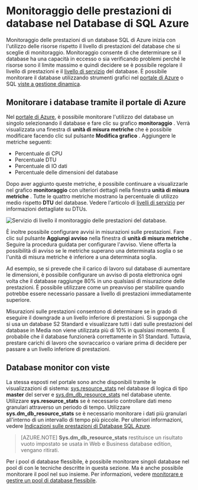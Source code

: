 <properties
    pageTitle="Monitoraggio delle prestazioni di database nel Database di SQL Azure | Microsoft Azure"
    description="Informazioni sulle opzioni disponibili per il database con strumenti Azure e viste a gestione dinamica di monitoraggio."
    keywords="database di monitoraggio delle prestazioni di database cloud"
    services="sql-database"
    documentationCenter=""
    authors="CarlRabeler"
    manager="jhubbard"
    editor=""/>

<tags
    ms.service="sql-database"
    ms.devlang="na"
    ms.topic="get-started-article"
    ms.tgt_pltfrm="na"
    ms.workload="data-management"
    ms.date="09/27/2016"
    ms.author="carlrab"/>

# <a name="monitoring-database-performance-in-azure-sql-database"></a>Monitoraggio delle prestazioni di database nel Database di SQL Azure
Monitoraggio delle prestazioni di un database SQL di Azure inizia con l'utilizzo delle risorse rispetto il livello di prestazioni del database che si sceglie di monitoraggio. Monitoraggio consente di che determinare se il database ha una capacità in eccesso o sia verificando problemi perché le risorse sono il limite massimo e quindi decidere se è possibile regolare il livello di prestazioni e il [livello di servizio](sql-database-service-tiers.md) del database. È possibile monitorare il database utilizzando strumenti grafici nel [portale di Azure](https://portal.azure.com) o SQL [viste a gestione dinamica](https://msdn.microsoft.com/library/ms188754.aspx).

## <a name="monitor-databases-using-the-azure-portal"></a>Monitorare i database tramite il portale di Azure

Nel [portale di Azure](https://portal.azure.com/), è possibile monitorare l'utilizzo del database un singolo selezionando il database e fare clic su grafico **monitoraggio** . Verrà visualizzata una finestra di **unità di misura metriche** che è possibile modificare facendo clic sul pulsante **Modifica grafico** . Aggiungere le metriche seguenti:

- Percentuale di CPU
- Percentuale DTU
- Percentuale di IO dati
- Percentuale delle dimensioni del database

Dopo aver aggiunto queste metriche, è possibile continuare a visualizzarle nel grafico **monitoraggio** con ulteriori dettagli nella finestra **unità di misura metriche** . Tutte le quattro metriche mostrano la percentuale di utilizzo medio rispetto **DTU** del database. Vedere l'articolo di [livelli di servizio](sql-database-service-tiers.md) per informazioni dettagliate su DTUs.

![Servizio di livello il monitoraggio delle prestazioni del database.](./media/sql-database-service-tiers/sqldb_service_tier_monitoring.png)

È inoltre possibile configurare avvisi in misurazioni sulle prestazioni. Fare clic sul pulsante **Aggiungi avviso** nella finestra di **unità di misura metriche** . Seguire la procedura guidata per configurare l'avviso. Viene offerta la possibilità di avviso se le metriche superano una determinata soglia o se l'unità di misura metriche è inferiore a una determinata soglia.

Ad esempio, se si prevede che il carico di lavoro sul database di aumentare le dimensioni, è possibile configurare un avviso di posta elettronica ogni volta che il database raggiunge 80% in uno qualsiasi di misurazione delle prestazioni. È possibile utilizzare come un preavviso per stabilire quando potrebbe essere necessario passare a livello di prestazioni immediatamente superiore.

Misurazioni sulle prestazioni consentono di determinare se in grado di eseguire il downgrade a un livello inferiore di prestazioni. Si supponga che si usa un database S2 Standard e visualizzare tutti i dati sulle prestazioni del database in Media non viene utilizzata più di 10% in qualsiasi momento. È probabile che il database funzionerà correttamente in S1 Standard. Tuttavia, prestare carichi di lavoro che sovraccarico o variare prima di decidere per passare a un livello inferiore di prestazioni.

## <a name="monitor-databases-using-dmvs"></a>Database monitor con viste

La stessa esposti nel portale sono anche disponibili tramite le visualizzazioni di sistema: [sys.resource_stats](https://msdn.microsoft.com/library/dn269979.aspx) nel database di logica di tipo **master** del server e [sys.dm_db_resource_stats](https://msdn.microsoft.com/library/dn800981.aspx) nel database utente. Utilizzare **sys.resource_stats** se è necessario controllare dati meno granulari attraverso un periodo di tempo. Utilizzare **sys.dm_db_resource_stats** se è necessario monitorare i dati più granulari all'interno di un intervallo di tempo più piccole. Per ulteriori informazioni, vedere [Indicazioni sulle prestazioni di Database SQL Azure](sql-database-performance-guidance.md#monitoring-resource-use-with-sysresourcestats).

>[AZURE.NOTE] **Sys.dm_db_resource_stats** restituisce un risultato vuoto impostato se usata in Web e Business database edition, vengano ritirati.

Per i pool di database flessibile, è possibile monitorare singoli database nel pool di con le tecniche descritte in questa sezione. Ma è anche possibile monitorare il pool nel suo insieme. Per informazioni, vedere [monitorare e gestire un pool di database flessibile](sql-database-elastic-pool-manage-portal.md).

